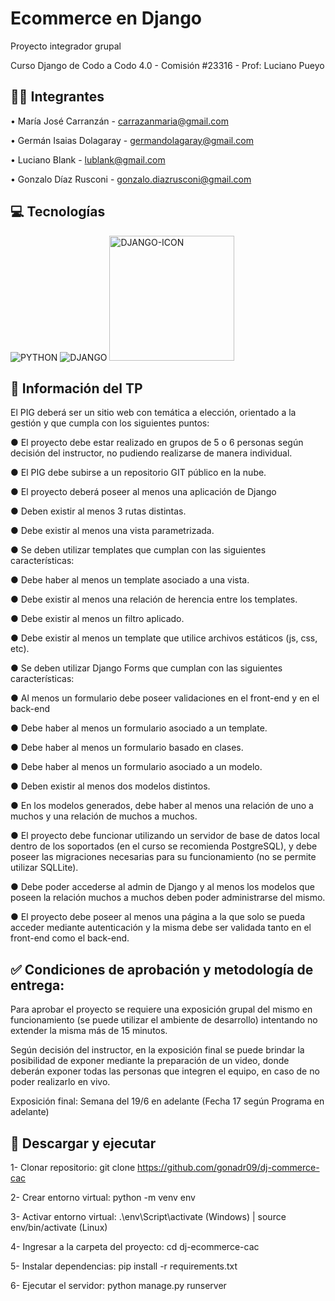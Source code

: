 # Ecommerce en Django
Proyecto integrador grupal

Curso Django de Codo a Codo 4.0 - Comisión #23316 - Prof: Luciano Pueyo



## 🧍‍♂️ Integrantes

• María José Carranzán - carrazanmaria@gmail.com

• Germán Isaias Dolagaray - germandolagaray@gmail.com

• Luciano Blank - lublank@gmail.com

• Gonzalo Díaz Rusconi - gonzalo.diazrusconi@gmail.com



## 💻 Tecnologías

![PYTHON](https://img.shields.io/pypi/pyversions/cobras)
![DJANGO](https://img.shields.io/pypi/frameworkversions/django/coderedcms.svg)
<img src="https://static.djangoproject.com/img/logos/django-logo-negative.1d528e2cb5fb.png" alt="DJANGO-ICON" width="200"/>


## 📒 Información del TP

El PIG deberá ser un sitio web con temática a elección, orientado a la gestión y que cumpla con los siguientes puntos:


● El proyecto debe estar realizado en grupos de 5 o 6 personas según decisión del instructor, no pudiendo realizarse de manera individual.

● El PIG debe subirse a un repositorio GIT público en la nube.

● El proyecto deberá poseer al menos una aplicación de Django

● Deben existir al menos 3 rutas distintas.

● Debe existir al menos una vista parametrizada.

● Se deben utilizar templates que cumplan con las siguientes características:

● Debe haber al menos un template asociado a una vista.

● Debe existir al menos una relación de herencia entre los templates.

● Debe existir al menos un filtro aplicado.

● Debe existir al menos un template que utilice archivos estáticos (js, css, etc).

● Se deben utilizar Django Forms que cumplan con las siguientes características:

● Al menos un formulario debe poseer validaciones en el front-end y en el back-end

● Debe haber al menos un formulario asociado a un template.

● Debe haber al menos un formulario basado en clases.

● Debe haber al menos un formulario asociado a un modelo.

● Deben existir al menos dos modelos distintos.

● En los modelos generados, debe haber al menos una relación de uno a muchos y una
relación de muchos a muchos.

● El proyecto debe funcionar utilizando un servidor de base de datos local dentro de los soportados (en el curso se recomienda PostgreSQL), y debe poseer las migraciones necesarias para su funcionamiento (no se permite utilizar SQLLite).

● Debe poder accederse al admin de Django y al menos los modelos que poseen la relación muchos a muchos deben poder administrarse del mismo.

● El proyecto debe poseer al menos una página a la que solo se pueda acceder mediante autenticación y la misma debe ser validada tanto en el front-end como el back-end.



## ✅ Condiciones de aprobación y metodología de entrega:

Para aprobar el proyecto se requiere una exposición grupal del mismo en funcionamiento (se puede utilizar el ambiente de desarrollo) intentando no extender la misma más de 15 minutos. 

Según decisión del instructor, en la exposición final se puede brindar la posibilidad de exponer mediante la preparación de un video, donde deberán exponer todas las personas que integren el equipo, en caso de no poder realizarlo en vivo.

Exposición final: Semana del 19/6 en adelante (Fecha 17 según Programa en adelante)



## 🚀 Descargar y ejecutar

1- Clonar repositorio: git clone https://github.com/gonadr09/dj-commerce-cac

2- Crear entorno virtual: python -m venv env

3- Activar entorno virtual: .\env\Script\activate (Windows) | source env/bin/activate (Linux)

4- Ingresar a la carpeta del proyecto: cd dj-ecommerce-cac

5- Instalar dependencias: pip install -r requirements.txt

6- Ejecutar el servidor: python manage.py runserver